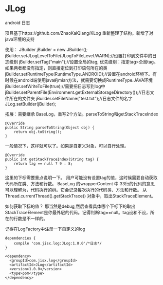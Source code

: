 # JLog
android 日志

项目基于https://github.com/ZhaoKaiQiang/KLog
重新整理了结构。新增了对java环境的支持

使用：
        JBuilder jBuilder = new JBuilder();
        jBuilder.setJLogLevelToFile(JLogToFileLevel.WARN);//设置打印到文件中的日志级别
        jBuilder.setTag("main");//设置全局的tag, 优先级别：指定tag>全局tag。如果两者都没有指定，则直接定位到打印语句所在的类
        jBuilder.setRuntimeType(RuntimeType.ANDROID);//设置在android环境下。有时候在android端使用java的mian方法，就需要切换成RuntimeType.JAVA环境
        jBuilder.setWriteToFile(true);//需要把日志写到log中
        jBuilder.setParentFile(Environment.getExternalStorageDirectory());//日志文件所在的文件夹
        jBuilder.setFileName("test.txt");//日志文件的名字
        JLog.setBuilder(jBuilder);

拓展：需要继承 BaseLog，重写2个方法。parseToString和getStackTraceIndex

    @Override
    public String parseToString(Object obj) {
        return obj.toString();
    }
    
一般情况下，这样就可以了。如果是自定义对象，可以自行处理。
    
    @Override
    public int getStackTraceIndex(String tag) {
        return tag == null ? 9 : 8;
    }
    
这里的下标需要重点说明一下。 用户可能没有设置tag的值，这时候需要自动获取代码所在类、方法和行数。
BaseLog 的wrapperContent  中 33行的代码的意思可以理解为，代码执行的树。它会记录每次执行的代码类、方法和行数。
从Thread.currentThread().getStackTrace() 对象中，取出StackTraceElement。
    
如何获取下标的值？ 那当然是debug,然后查看具体哪个下标下的取出StackTraceElement是你最外层的代码。记得判断tag==null。tag设和不设，所在的行数是不一样的。


记得在LogFactory中注册一下自定义的log

    dependencies {
        compile 'com.jisx.log:JLog:1.0.0'/*日志*/
    }

    <dependency>
      <groupId>com.jisx.log</groupId>
      <artifactId>JLog</artifactId>
      <version>1.0.0</version>
      <type>pom</type>
    </dependency>

